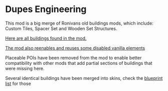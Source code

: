 # Dupes Engineering

This mod is a big merge of Ronivans old buildings mods, which include: Custom Tiles, Spacer Set and Wooden Set Structures.

[Here are all buildings found in the mod.](./Buildings)

[The mod also reenables and reuses some disabled vanilla elements](./Elements)

Placeable POIs have been removed from the mod to enable better compatibility with other mods that add partial sections of buildings that were missing here.

Several identical buildings have been merged into skins, check the [blueprint list](./../Blueprints) for those

